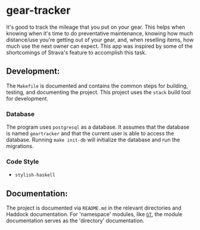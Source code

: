 # gear-tracker

It's good to track the mileage that you put on your gear.
This helps when knowing when it's time to do preventative maintenance, knowing how much distance/use you're getting out of your gear, and, when reselling items, how much use the next owner can expect.
This app was inspired by some of the shortcomings of Strava's feature to accomplish this task.

## Development:

The `Makefile` is documented and contains the common steps for building, testing, and documenting the project.
This project uses the `stack` build tool for development.

### Database

The program uses `postgresql` as a database.
It assumes that the database is named `geartracker` and that the current user is able to access the database.
Running `make init-db` will initialize the database and run the migrations.

### Code Style

- `stylish-haskell`

## Documentation:

The project is documented via `README.md` in the relevant directories and Haddock documentation.
For 'namespace' modules, like [`GT`](src/GT.hs), the module documentation serves as the 'directory' documentation.
